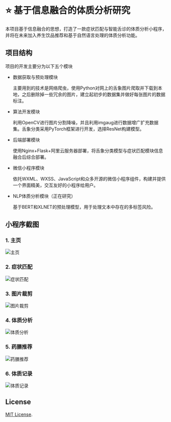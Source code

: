 # :star: 基于信息融合的体质分析研究

本项目基于信息融合的思想，打造了一款症状匹配与智能舌诊的体质分析小程序，并将在未来加入养生饮品推荐和基于自然语言处理的体质分析功能。

##  项目结构
项目的开发主要分为以下五个模块

- 数据获取与预处理模块

    主要用到的技术是网络爬虫，使用Python对网上的舌象图片爬取并下载到本地，之后删除掉一些冗余的图片，建立起初步的数据集并做好每张图片的数据标注。
- 算法开发模块

    利用OpenCV进行图片分割降噪，并且利用imgaug进行数据增广扩充数据集。舌象分类采用PyTorch框架进行开发，选择ResNet构建模型。

- 后端部署模块

    使用Nginx+Flask+阿里云服务器部署，将舌象分类模型与症状匹配模块信息融合后综合部署。

- 微信小程序模块

    依托WXML、WXSS、JavaScript和众多开源的微信小程序组件，构建并提供一个界面精美，交互友好的小程序给用户。

- NLP体质分析模块（正在研究）

    基于BERT和XLNET的预处理模型，用于处理文本中存在的多标签风险。

## 小程序截图

### 1. 主页

![主页](https://github.com/charfole/HeyConstitution/blob/master/img/%E4%B8%BB%E9%A1%B5.png)

### 2. 症状匹配

![症状匹配](https://github.com/charfole/HeyConstitution/blob/master/img/%E7%97%87%E7%8A%B6%E5%8C%B9%E9%85%8D.png)

### 3. 图片裁剪

![图片裁剪](https://github.com/charfole/HeyConstitution/blob/master/img/%E5%9B%BE%E7%89%87%E8%A3%81%E5%89%AA.png)

### 4. 体质分析

![体质分析](https://github.com/charfole/HeyConstitution/blob/master/img/%E4%BD%93%E8%B4%A8%E5%88%86%E6%9E%90.png)

### 5. 药膳推荐

![药膳推荐](https://github.com/charfole/HeyConstitution/blob/master/img/%E8%8D%AF%E8%86%B3%E6%8E%A8%E8%8D%90.png)

### 6. 体质记录

![体质记录](https://github.com/charfole/HeyConstitution/blob/master/img/%E4%BD%93%E8%B4%A8%E8%AE%B0%E5%BD%95.png)

## License

[MIT License](https://github.com/charfole/HeyConstitution/blob/master/LICENSE).
